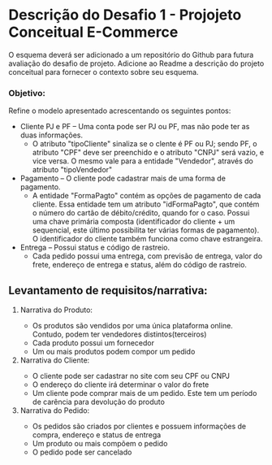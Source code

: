 # Descrição do Desafio 1 - Projojeto Conceitual E-Commerce

<p>O esquema deverá ser adicionado a um repositório do Github para futura avaliação do desafio de projeto. Adicione ao Readme a descrição do projeto conceitual para fornecer o contexto sobre seu esquema.</p>

### Objetivo:

<p>Refine o modelo apresentado acrescentando os seguintes pontos:</p>

- Cliente PJ e PF – Uma conta pode ser PJ ou PF, mas não pode ter as duas informações. 
  + O atributo "tipoCliente" sinaliza se o clente é PF ou PJ; sendo PF, o atributo "CPF" deve ser preenchido e o atributo "CNPJ" será vazio, e vice versa. O mesmo vale para a entidade "Vendedor", através do atributo "tipoVendedor"
- Pagamento – O cliente pode cadastrar mais de uma forma de pagamento.
  + A entidade "FormaPagto" contém as opções de pagamento de cada cliente. Essa entidade tem um atributo "idFormaPagto", que contém o número do cartão de débito/crédito, quando for o caso. Possui uma chave primária composta (identificador do cliente + um sequencial, este último possibilita ter várias formas de pagamento). O identificador do cliente também funciona como chave estrangeira.
- Entrega – Possui status e código de rastreio.
  + Cada pedido possui uma entrega, com previsão de entrega, valor do frete, endereço de entrega e status, além do código de rastreio.

## Levantamento de requisitos/narrativa:

<ol>
  <li> Narrativa do Produto:</li>
    <ul>
      <li> Os produtos são vendidos por uma única plataforma online. Contudo, podem ter vendedores distintos(terceiros)</li>
      <li> Cada produto possui um fornecedor</li>
      <li> Um ou mais produtos podem compor um pedido</li>
    </ul>
  <li> Narrativa do Cliente:</li>
    <ul>
      <li> O cliente pode ser cadastrar no site com seu CPF ou CNPJ</li>
      <li> O endereço do cliente irá determinar o valor do frete</li>
      <li> Um cliente pode comprar mais de um pedido. Este tem um período de carência para devolução do produto</li>
    </ul>
  <li> Narrativa do Pedido:</li>
      <ul>
        <li> Os pedidos são criados por clientes e possuem informações de compra, endereço e status de entrega</li>
        <li> Um produto ou mais compõem o pedido</li>
        <li> O pedido pode ser cancelado</li>
      </ul>
</ol>

